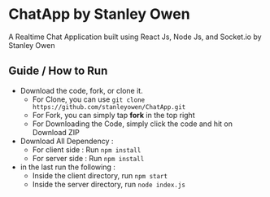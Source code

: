 # ChatApp by Stanley Owen
A Realtime Chat Application built using React Js, Node Js, and Socket.io by Stanley Owen

## Guide / How to Run
- Download the code, fork, or clone it.
  - For Clone, you can use `git clone https://github.com/stanleyowen/ChatApp.git`
  - For Fork, you can simply tap **fork** in the top right
  - For Downloading the Code, simply click the code and hit on Download ZIP
- Download All Dependency :
  - For client side : Run `npm install`
  - For server side : Run `npm install`
- in the last run the following :
  - Inside the client directory, run `npm start`
  - Inside the server directory, run `node index.js`

